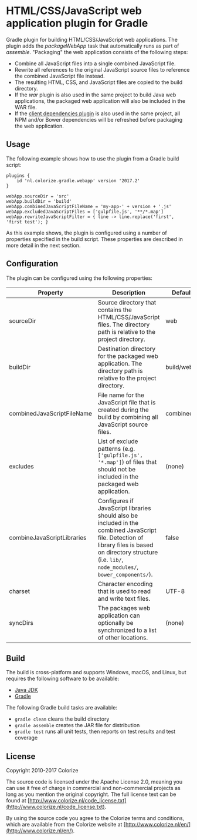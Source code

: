 HTML/CSS/JavaScript web application plugin for Gradle
=====================================================

Gradle plugin for building HTML/CSS/JavaScript web applications. The plugin adds the 
*packageWebApp* task that automatically runs as part of *assemble*. "Packaging" the web 
application consists of the following steps:

  - Combine all JavaScript files into a single combined JavaScript file.
  - Rewrite all references to the original JavaScript source files to reference the combined
    JavaScript file instead.
  - The resulting HTML, CSS, and JavaScript files are copied to the build directory.
  - If the *war* plugin is also used in the same project to build Java web applications, the 
    packaged web application will also be included in the WAR file.
  - If the [client dependencies plugin](https://github.com/craigburke/client-dependencies-gradle)
    is also used in the same project, all NPM and/or Bower dependencies will be refreshed before
    packaging the web application.
    
Usage
-----
    
The following example shows how to use the plugin from a Gradle build script:

    plugins {
    	id 'nl.colorize.gradle.webapp' version '2017.2'
    }
    
    webApp.sourceDir = 'src'
    webApp.buildDir = 'build'
    webApp.combinedJavaScriptFileName = 'my-app-' + version + '.js'
    webApp.excludedJavaScriptFiles = ['gulpfile.js', '**/*.map']
    webApp.rewriteJavaScriptFilter = { line -> line.replace('first', 'first test'); }
    
As this example shows, the plugin is configured using a number of properties specified in the
build script. These properties are described in more detail in the next section. 
    
Configuration
-------------
  
The plugin can be configured using the following properties:

| Property | Description | Default |
|----------|-------------|---------|
| sourceDir | Source directory that contains the HTML/CSS/JavaScript files. The directory path is relative to the project directory. | web |
| buildDir | Destination directory for the packaged web application. The directory path is relative to the project directory. | build/web |
| combinedJavaScriptFileName | File name for the JavaScript file that is created during the build by combining all JavaScript source files. | combined.js |
| excludes | List of exclude patterns (e.g. `['gulpfile.js', '*.map']`) of files that should not be included in the packaged web application. | (none) |
| combineJavaScriptLibraries | Configures if JavaScript libraries should also be included in the combined JavaScript file. Detection of library files is based on directory structure (i.e. `lib/`, `node_modules/`, `bower_components/`). | false |
| charset | Character encoding that is used to read and write text files. | UTF-8 |
| syncDirs | The packages web application can optionally be synchronized to a list of other locations. | (none) |
    
Build
-----
    
The build is cross-platform and supports Windows, macOS, and Linux, but requires the following 
software to be available:

  - [Java JDK](http://java.oracle.com)
  - [Gradle](http://gradle.org)
  
The following Gradle build tasks are available:

  - `gradle clean` cleans the build directory
  - `gradle assemble` creates the JAR file for distribution
  - `gradle test` runs all unit tests, then reports on test results and test coverage

License
-------

Copyright 2010-2017 Colorize

The source code is licensed under the Apache License 2.0, meaning you can use it free of charge 
in commercial and non-commercial projects as long as you mention the original copyright.
The full license text can be found at 
[http://www.colorize.nl/code_license.txt](http://www.colorize.nl/code_license.txt).

By using the source code you agree to the Colorize terms and conditions, which are available 
from the Colorize website at [http://www.colorize.nl/en/](http://www.colorize.nl/en/).
